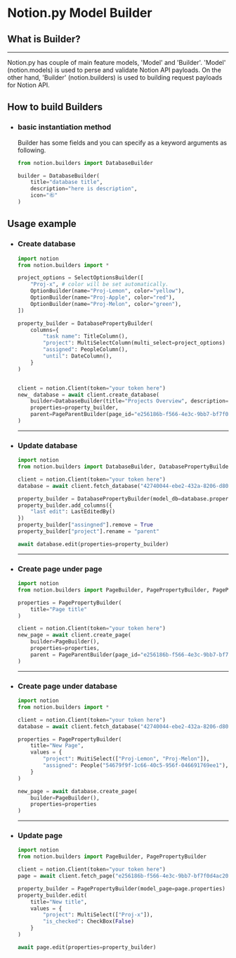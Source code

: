 # Notion.py Model Builder

## What is Builder?
---
Notion.py has couple of main feature models, 'Model' and 'Builder'. 'Model' (notion.models) is used to perse and validate Notion API payloads. On the other hand, 'Builder' (notion.builders) is used to building request payloads for Notion API.

## How to build Builders

- ### basic instantiation method
    Builder has some fields and you can specify as a keyword arguments as following.
    ```py
    from notion.builders import DatabaseBuilder

    builder = DatabaseBuilder(
        title="database title",
        description="here is description",
        icon="㊨"
    )
    ```

## Usage example 

- ### Create database
    ```py
    import notion
    from notion.builders import *

    project_options = SelectOptionsBuilder([
        "Proj-x", # color will be set automatically.
        OptionBuilder(name="Proj-Lemon", color="yellow"),
        OptionBuilder(name="Proj-Apple", color="red"),
        OptionBuilder(name="Proj-Melon", color="green"),
    ])

    property_builder = DatabasePropertyBuilder(
        columns={
            "task name": TitleColumn(),
            "project": MultiSelectColumn(multi_select=project_options)
            "assigned": PeopleColumn(),
            "until": DateColumn(),
        }
    )


    client = notion.Client(token="your token here")
    new_ database = await client.create_database(
        builder=DatabaseBuilder(title="Projects Overview", description="summation of tasks."),
        properties=property_builder,
        parent=PageParentBuilder(page_id="e256186b-f566-4e3c-9bb7-bf7f0d4ac20a")
    )
    ```
    ---
- ### Update database
    ```py
    import notion
    from notion.builders import DatabaseBuilder, DatabasePropertyBuilder

    client = notion.Client(token="your token here")
    database = await client.fetch_database("42740044-ebe2-432a-8206-d806bfd41689")

    property_builder = DatabasePropertyBuilder(model_db=database.properties)
    property_builder.add_columns({
        "last edit": LastEditedBy()
    })
    property_builder["assingned"].remove = True
    property_builder["project"].rename = "parent"

    await database.edit(properties=property_builder)
    ```
    ---
- ### Create page under page
    ```py
    import notion
    from notion.builders import PageBuilder, PagePropertyBuilder, PageParentBuilder, Title

    properties = PagePropertyBuilder(
        title="Page title"
    )

    client = notion.Client(token="your token here")
    new_page = await client.create_page(
        builder=PageBuilder(),
        properties=properties,
        parent = PageParentBuilder(page_id="e256186b-f566-4e3c-9bb7-bf7f0d4ac20a")
    )
    ```
    ---
- ### Create page under database
    ```py
    import notion
    from notion.builders import *

    client = notion.Client(token="your token here")
    database = await client.fetch_database("42740044-ebe2-432a-8206-d806bfd41689")

    properties = PagePropertyBuilder(
        title="New Page",
        values = {
            "project": MuitiSelect(["Proj-Lemon", "Proj-Melon"]),
            "assigned": People("54679f9f-1c66-40c5-956f-046691769ee1"), # user UUID
        }
    )

    new_page = await database.create_page(
        builder=PageBuilder(),
        properties=properties
    )
    ```
    ---
- ### Update page
    ```py
    import notion
    from notion.builders import PageBuilder, PagePropertyBuilder

    client = notion.Client(token="your token here")
    page = await client.fetch_page("e256186b-f566-4e3c-9bb7-bf7f0d4ac20a")

    property_builder = PagePropertyBuilder(model_page=page.properties)
    property_builder.edit(
        title="New title",
        values = {
            "project": MultiSelect(["Proj-x"]),
            "is_checked": CheckBox(False)
        }
    )

    await page.edit(properties=property_builder)
    ```
